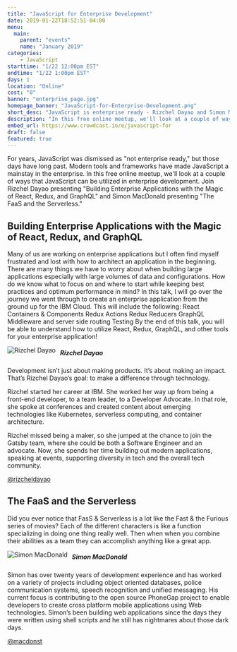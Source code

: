 ```yaml
---
title: "JavaScript for Enterprise Development"
date: 2019-01-22T18:52:51-04:00
menu:
  main:
    parent: "events"
    name: "January 2019"
categories:
    - JavaScript
starttime: "1/22 12:00pm EST"
endtime: "1/22 1:00pm EST"
days: 1
location: "Online"
cost: "0"
banner: "enterprise_page.jpg"
homepage_banner: "JavaScript-for-Enterprise-Development.png"
short_desc: "JavaScript is enterprise ready - Rizchel Dayao and Simon MacDonald show how."
description: "In this free online meetup, we'll look at a couple of ways that JavaScript can be utilized in enterprise development. Join Rizchel Dayao presenting Building Enterprise Applications with the Magic of React, Redux, and GraphQL and Simon MacDonald presenting The FaaS and the Serverless."
embed_url: https://www.crowdcast.io/e/javascript-for
draft: false
featured: true
---
```


For years, JavaScript was dismissed as "not enterprise ready," but those days have long past. Modern tools and frameworks have made JavaScript a mainstay in the enterprise. In this free online meetup, we'll look at a couple of ways that JavaScript can be utilized in enterprise development. Join Rizchel Dayao presenting "Building Enterprise Applications with the Magic of React, Redux, and GraphQL" and Simon MacDonald presenting "The FaaS and the Serverless."

## Building Enterprise Applications with the Magic of React, Redux, and GraphQL

Many of us are working on enterprise applications but I often find myself frustrated and lost with how to architect an application in the beginning. There are many things we have to worry about when building large applications especially with large volumes of data and configurations. How do we know what to focus on and where to start while keeping best practices and optimum performance in mind? In this talk, I will go over the journey we went through to create an enterprise application from the ground up for the IBM Cloud. This will include the following: React Containers & Components Redux Actions Redux Reducers GraphQL Middleware and server side routing Testing By the end of this talk, you will be able to understand how to utilize React, Redux, GraphQL, and other tools for your enterprise application!

<img src="/img/speakers/RizchelDayao.jpg" style="float:left;margin-right: 10px;" alt="Rizchel Dayao">

##### Rizchel Dayao

Development isn’t just about making products. It’s about making an impact. That’s Rizchel Dayao’s goal: to make a difference through technology. 

Rizchel started her career at IBM. She worked her way up from being a front-end developer, to a team leader, to a Developer Advocate. In that role, she spoke at conferences and created content about emerging technologies like Kubernetes, serverless computing, and container architecture.

Rizchel missed being a maker, so she jumped at the chance to join the Gatsby team, where she could be both a Software Engineer and an advocate. Now, she spends her time building out modern applications, speaking at events, supporting diversity in tech and the overall tech community. 

<i class="fa fa-twitter" aria-hidden="true"></i> [@rizcheldayao](https://twitter.com/rizcheldayao)

## The FaaS and the Serverless

Did you ever notice that FasS & Serverless is a lot like the Fast & the Furious series of movies? Each of the different characters is like a function specializing in doing one thing really well. Then when when you combine their abilities as a team they can accomplish anything like a great app.

<img src="/img/speakers/simonmacdonald.jpg" style="float:left;margin-right: 10px;" alt="Simon MacDonald">

##### Simon MacDonald

Simon has over twenty years of development experience and has worked on a variety of projects including object oriented databases, police communication systems, speech recognition and unified messaging. His current focus is contributing to the open source PhoneGap project to enable developers to create cross platform mobile applications using Web technologies. Simon’s been building web applications since the days they were written using shell scripts and he still has nightmares about those dark days.

<i class="fa fa-twitter" aria-hidden="true"></i> [@macdonst](https://twitter.com/macdonst)